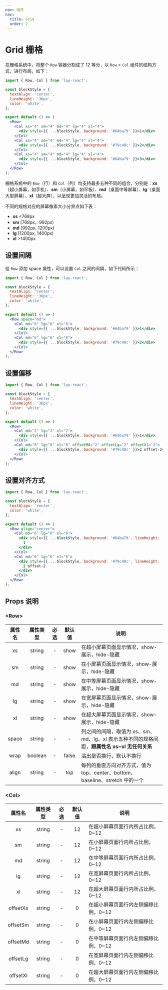 ```yaml
---
nav: 组件
nav:
  title: Grid
  order: 2
---
```


# Grid 栅格

在栅格系统中，将整个 `Row` 容器分割成了 12 等分，以 `Row` > `Col` 组件的结构方式，进行布局，如下：

```jsx
import { Row, Col } from 'lay-react';

const blockStyle = {
  textAlign: 'center',
  lineHeight: '36px',
  color: 'white',
};

export default () => (
  <Row>
    <Col xs="4" sm="4" md="4" lg="4" xl="4">
      <div style={{ ...blockStyle, background: '#64ba79' }}>1</div>
    </Col>
    <Col xs="4" sm="4" md="4" lg="4" xl="4">
      <div style={{ ...blockStyle, background: '#79c48c' }}>2</div>
    </Col>
    <Col xs="4" sm="4" md="4" lg="4" xl="4">
      <div style={{ ...blockStyle, background: '#64ba79' }}>3</div>
    </Col>
  </Row>
);
```

栅格系统中的 `Row`（行）和 `Col`（列）均支持最多五种不同的组合，分别是：**xs**（超小屏幕，如手机）、**sm**（小屏幕，如平板）、**md**（桌面中等屏幕）、**lg**（桌面大型屏幕）、**xl**（超大屏），以呈现更加灵活的布局。

不同的规格对应的屏幕像素大小分界点如下表：

- **xs** <768px
- **sm** [768px，992px)
- **md** [992px, 1200px)
- **lg** [1200px, 1400px)
- **xl** >1400px

## 设置间隔

给 `Row` 添加 space 属性，可以设置 `Col` 之间的间隔，如下代码所示：

```jsx
import { Row, Col } from 'lay-react';

const blockStyle = {
  textAlign: 'center',
  lineHeight: '36px',
  color: 'white',
};

export default () => (
  <Row space="md">
    <Col md="6" lg="6" xl="6">
      <div style={{ ...blockStyle, background: '#64ba79' }}>1</div>
    </Col>
    <Col md="6" lg="6" xl="6">
      <div style={{ ...blockStyle, background: '#79c48c' }}>2</div>
    </Col>
  </Row>
);
```

## 设置偏移

```jsx
import { Row, Col } from 'lay-react';

const blockStyle = {
  textAlign: 'center',
  lineHeight: '36px',
  color: 'white',
};

export default () => (
  <Row>
    <Col md="2" lg="2" xl="2">
      <div style={{ ...blockStyle, background: '#64ba79' }}>1</div>
    </Col>
    <Col md="8" lg="8" xl="8" offsetMd="2" offsetLg="2" offsetXl="2">
      <div style={{ ...blockStyle, background: '#79c48c' }}>2 offset-2</div>
    </Col>
  </Row>
);
```

## 设置对齐方式

```jsx
import { Row, Col } from 'lay-react';

const blockStyle = {
  textAlign: 'center',
  color: 'white',
};

export default () => (
  <Row align="center">
    <Col md="6" lg="6" xl="6">
      <div style={{ ...blockStyle, background: '#64ba79', lineHeight: '36px' }}>
        1
      </div>
    </Col>
    <Col md="6" lg="6" xl="6">
      <div style={{ ...blockStyle, background: '#79c48c', lineHeight: '56px' }}>
        2 offset-2
      </div>
    </Col>
  </Row>
);
```

## Props 说明

### \<Row\>

| 属性名 | 属性类型 | 必选 | 默认值 | 说明                                                                                          |
| :----: | :------: | :--: | :----: | --------------------------------------------------------------------------------------------- |
|   xs   |  string  |  -   |  show  | 在超小屏幕页面显示情况，show-展示，hide-隐藏                                                  |
|   sm   |  string  |  -   |  show  | 在小屏幕页面显示情况，show-展示，hide-隐藏                                                    |
|   md   |  string  |  -   |  show  | 在中等屏幕页面显示情况，show-展示，hide-隐藏                                                  |
|   lg   |  string  |  -   |  show  | 在宽屏幕页面显示情况，show-展示，hide-隐藏                                                    |
|   xl   |  string  |  -   |  show  | 在超大屏幕页面显示情况，show-展示，hide-隐藏                                                  |
| space  |  string  |  -   |   -    | 列之间的间隔，取值为 xs、sm、md、lg、xl 表示五种不同的规格间距，**跟属性名 xs~xl 无任何关系** |
|  wrap  | boolean  |  -   | false  | 溢出是否换行，默认不换行                                                                      |
| align  |  string  |  -   |  top   | 每列的垂直方向对齐方式，值为 top、center、bottom、baseline、stretch 中的一个                  |

### \<Col\>

|  属性名  | 属性类型 | 必选 | 默认值 | 说明                                 |
| :------: | :------: | :--: | :----: | ------------------------------------ |
|    xs    |  string  |  -   |   12   | 在超小屏幕页面行内所占比例，0~12     |
|    sm    |  string  |  -   |   12   | 在小屏幕页面行内所占比例，0~12       |
|    md    |  string  |  -   |   12   | 在中等屏幕页面行内所占比例，0~12     |
|    lg    |  string  |  -   |   12   | 在宽屏幕页面行内所占比例，0~12       |
|    xl    |  string  |  -   |   12   | 在超大屏幕页面行内所占比例，0~12     |
| offsetXs |  string  |  -   |   0    | 在超小屏幕页面行内左侧偏移比例，0~12 |
| offsetSm |  string  |  -   |   0    | 在小屏幕页面行内左侧偏移比例，0~12   |
| offsetMd |  string  |  -   |   0    | 在中等屏幕页面行内左侧偏移比例，0~12 |
| offsetLg |  string  |  -   |   0    | 在宽屏幕页面行内左侧偏移比例，0~12   |
| offsetXl |  string  |  -   |   0    | 在超大屏幕页面行内左侧偏移比例，0~12 |
